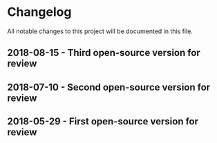 # Changelog
All notable changes to this project will be documented in this file.

## 2018-08-15 - Third open-source version for review
## 2018-07-10 - Second open-source version for review
## 2018-05-29 - First open-source version for review
